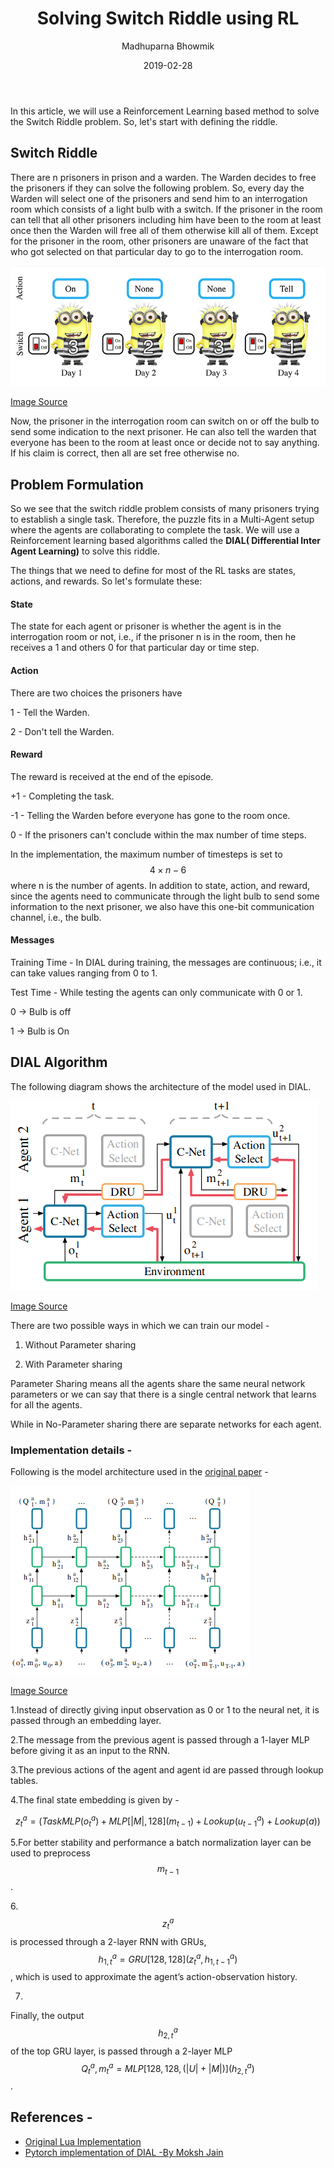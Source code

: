 ﻿---
layout: post
title: "Solving Switch Riddle using RL"
author_github: Madhuparna04
date: 2019-02-28
categories: Reinforcement Learning
author: Madhuparna Bhowmik
---

In this article, we will use a Reinforcement Learning based method to solve the Switch Riddle problem. So, let's start with defining the riddle.


## Switch Riddle

There are n prisoners in prison and a warden. The Warden decides to free the prisoners if they can solve the following problem. So, every day the Warden will select one of the prisoners and send him to an interrogation room which consists of a light bulb with a switch. If the prisoner in the room can tell that all other prisoners including him have been to the room at least once then the Warden will free all of them otherwise kill all of them.
Except for the prisoner in the room, other prisoners are unaware of the fact that who got selected on that particular day to go to the interrogation room.

![Switch Riddle](/assets/SwitchRiddle.png "Switch Riddle")


[Image Source](https://github.com/iassael/learning-to-communicate)

Now, the prisoner in the interrogation room can switch on or off the bulb to send some indication to the next prisoner. He can also tell the warden that everyone has been to the room at least once or decide not to say anything. If his claim is correct, then all are set free otherwise no.

## Problem Formulation

So we see that the switch riddle problem consists of many prisoners trying to establish a single task. Therefore, the puzzle fits in a Multi-Agent setup where the agents are collaborating to complete the task.
We will use a Reinforcement learning based algorithms called the **DIAL( Differential Inter Agent Learning)** to solve this riddle.

The things that we need to define for most of the RL tasks are states, actions, and rewards. So let's formulate these:

#### State
The state for each agent or prisoner is whether the agent is in the interrogation room or not, i.e., if the prisoner n is in the room, then he receives a 1 and others 0 for that particular day or time step.

#### Action
There are two choices the prisoners have 

1 - Tell the Warden.

2 - Don't tell the Warden.

#### Reward
The reward is received at the end of the episode.

+1 - Completing the task.

-1 - Telling the Warden before everyone has gone to the room once.

0 - If the prisoners can't conclude within the max number of time steps.

In the implementation, the maximum number of timesteps is set to $$4 \times n - 6$$ where n is the number of agents.
In addition to state, action, and reward, since the agents need to communicate through the light bulb to send some information to the next prisoner, we also have this one-bit communication channel, i.e., the bulb.

#### Messages
Training Time - In DIAL during training, the messages are continuous; i.e., it can take values ranging from 0 to 1.

Test Time - While testing the agents can only communicate with 0 or 1.

 0 -> Bulb is off

 1 -> Bulb is On

## DIAL Algorithm

The following diagram shows the architecture of the model used in DIAL.


![DIAL](/assets/DIAL.png "DIAL")

[Image Source](https://papers.nips.cc/paper/6042-learning-to-communicate-with-deep-multi-agent-reinforcement-learning.pdf)


There are two possible ways in which we can train our model -

1) Without Parameter sharing

2) With Parameter sharing

Parameter Sharing means all the agents share the same neural network parameters or we can say that there is a single central network that learns for all the agents.

While in No-Parameter sharing there are separate networks for each agent.

### Implementation details -

Following is the model architecture used in the [original paper](https://papers.nips.cc/paper/6042-learning-to-communicate-with-deep-multi-agent-reinforcement-learning.pdf) -

![DIAL Architecture](/assets/DIALarchitecture.png "DIALarchitecture")

[Image Source](https://papers.nips.cc/paper/6042-learning-to-communicate-with-deep-multi-agent-reinforcement-learning.pdf)

1.Instead of directly giving input observation as 0 or 1 to the neural net, it is passed through an embedding layer.

2.The message from the previous agent is passed through a 1-layer MLP before giving it as an input to the RNN.

3.The previous actions of the agent and agent id are passed through lookup tables.

4.The final state embedding is given by - 

$$ z^a_t = (TaskMLP(o^a_t) + MLP[|M| , 128 ](m_{t-1}) + Lookup(u^a_{t-1}) + Lookup(a)) $$

5.For better stability and performance a batch normalization layer can be used to preprocess $$ m_{t-1} $$.

6.$$ z^a_t$$ is processed through a 2-layer RNN with GRUs, $$ h^a_{1,t} =GRU[128, 128] (z^a_t, h^a_{1,t−1}) $$, which is used to approximate the agent’s action-observation history.

7.
Finally, the output $$ h^a_{2,t} $$ of the top GRU layer, is passed through a 2-layer MLP $$ Q^a_t, m^a_t =MLP[128, 128,(|U| + |M|)](h^a_{2,t})$$.

## References -

- [Original Lua Implementation](https://github.com/iassael/learning-to-communicate)
- [Pytorch implementation of DIAL -By Moksh Jain](https://colab.research.google.com/gist/MJ10/2c0d1972f3dd1edcc3cd17c636aac8d2/dial.ipynb)






